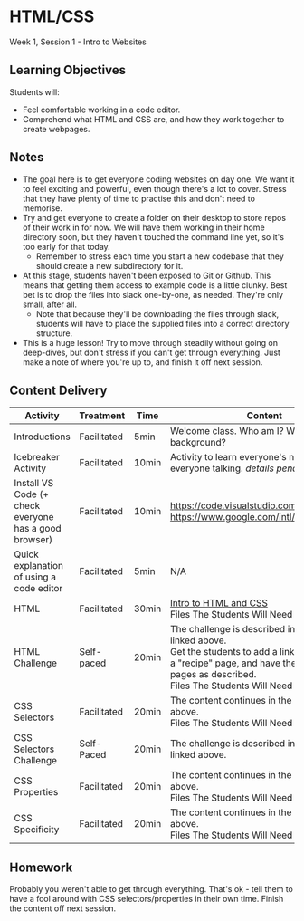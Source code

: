 # HTML/CSS

Week 1, Session 1 - Intro to Websites

## Learning Objectives

Students will:

-   Feel comfortable working in a code editor.
-   Comprehend what HTML and CSS are, and how they work together to create webpages.

## Notes

-   The goal here is to get everyone coding websites on day one. We want it to feel exciting and powerful, even though there's a lot to cover. Stress that they have plenty of time to practise this and don't need to memorise.
-   Try and get everyone to create a folder on their desktop to store repos of their work in for now. We will have them working in their home directory soon, but they haven't touched the command line yet, so it's too early for that today.
    -   Remember to stress each time you start a new codebase that they should create a new subdirectory for it.
-   At this stage, students haven't been exposed to Git or Github. This means that getting them access to example code is a little clunky. Best bet is to drop the files into slack one-by-one, as needed. They're only small, after all.
    -   Note that because they'll be downloading the files through slack, students will have to place the supplied files into a correct directory structure.
-   This is a huge lesson! Try to move through steadily without going on deep-dives, but don't stress if you can't get through everything. Just make a note of where you're up to, and finish it off next session.

## Content Delivery

| Activity                                              | Treatment   | Time  | Content                                                                                                                                                                                                                                                                                                                               |
| ----------------------------------------------------- | ----------- | ----- | ------------------------------------------------------------------------------------------------------------------------------------------------------------------------------------------------------------------------------------------------------------------------------------------------------------------------------------- |
| Introductions                                          | Facilitated | 5min  | Welcome class. Who am I? What is my background?                                                                                                                                                                                                                                                                                                                                   |
| Icebreaker Activity                                              | Facilitated | 10min | Activity to learn everyone's names and get everyone talking. *details pending*                                                                                                                                                                                                                                                                                                                                  |
| Install VS Code (+ check everyone has a good browser) | Facilitated | 10min | https://code.visualstudio.com/ <br>https://www.google.com/intl/en_au/chrome/                                                                                                                                                                                                                                                          |
| Quick explanation of using a code editor              | Facilitated | 5min  | N/A                                                                                                                                                                                                                                                                                                                                   |
| HTML                                                  | Facilitated | 30min | [Intro to HTML and CSS](https://docs.google.com/presentation/d/1Tn3cylKQJihOoO7eFfZIJlfmgwqlDKVpNVbQRjPnMSM/edit?usp=sharing) <br>Files The Students Will Need [Here](https://github.com/SheCodesAus/PlusLessonPlans/tree/main/1_html_css/week1_session1/exercise_content/HTML)                                                       |
| HTML Challenge                                        | Self-paced  | 20min | The challenge is described in the slides linked above. <br>Get the students to add a link in their nav to a "recipe" page, and have them fill out the pages as described. <br>Files The Students Will Need [Here](https://github.com/SheCodesAus/PlusLessonPlans/tree/main/1_html_css/week1_session1/exercise_content/HTML_challenge) |
| CSS Selectors                                         | Facilitated | 20min | The content continues in the slides linked above. <br>Files The Students Will Need [Here](https://github.com/SheCodesAus/PlusLessonPlans/tree/main/1_html_css/week1_session1/exercise_content/CSS_selectors)                                                                                                                          |
| CSS Selectors Challenge                               | Self-Paced  | 20min | The challenge is described in the slides linked above.                                                                                                                                                                                                                                                                                |
| CSS Properties                                        | Facilitated | 20min | The content continues in the slides linked above. <br>Files The Students Will Need [Here](https://github.com/SheCodesAus/PlusLessonPlans/tree/main/1_html_css/week1_session1/exercise_content/CSS_properties/)                                                                                                                        |
| CSS Specificity                                       | Facilitated | 20min | The content continues in the slides linked above. <br>Files The Students Will Need [Here](https://github.com/SheCodesAus/PlusLessonPlans/tree/main/1_html_css/week1_session1/exercise_content/CSS_specificity/)                                                                                                                       |

## Homework

Probably you weren't able to get through everything. That's ok - tell them to have a fool around with CSS selectors/properties in their own time. Finish the content off next session.
